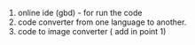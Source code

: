 1. online ide (gbd) - for run the code 
2. code converter from one language to another.
3. code to image converter ( add in point 1)